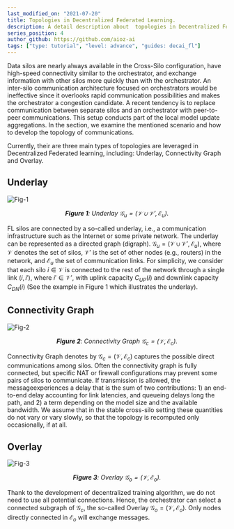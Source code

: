 ```yaml
---
last_modified_on: "2021-07-20"      
title: Topologies in Decentralized Federated Learning.
description: A detail description about  topologies in Decentralized Federated Learning.
series_position: 4
author_github: https://github.com/aioz-ai  
tags: ["type: tutorial", "level: advance", "guides: decai_fl"]
---
```


Data silos are nearly always available in the Cross-Silo configuration, have high-speed connectivity similar to the orchestrator, and exchange information with other silos more quickly than with the orchestrator. An inter-silo communication architecture focused on orchestrators would be ineffective since it overlooks rapid communication possibilities and makes the orchestrator a congestion candidate. A recent tendency is to replace communication between separate silos and an orchestrator with peer-to-peer communications. This setup conducts part of the local model update aggregations. In the section, we examine the mentioned scenario and how to develop the topology of communications.

Currently, their are three main types of topologies are leveraged in Decentralized Federated learning, including: Underlay, Connectivity Graph and Overlay.

## Underlay

![Fig-1](https://vision.aioz.io/f/c37e2fbfe9d04eaba63e/?dl=1)
*<center>**Figure 1**:  Underlay $\mathcal{G}_u = (\mathcal{V} \cup \mathcal{V}', \mathcal{E}_u)$.</center>*

FL silos are connected by a so-called underlay, i.e., a communication infrastructure such as the Internet or some private network. The underlay can be represented as a directed graph (digraph). $\mathcal{G}_u = (\mathcal{V} \cup \mathcal{V}', \mathcal{E}_u)$, where $\mathcal{V}$ denotes the set of silos, $\mathcal{V}'$ is the set of other nodes (e.g., routers) in the network, and $\mathcal{E}_u$ the set of communication links. For simplicity, we consider that each silo $i \in \mathcal{V}$ is connected to the rest of the network through a single link $(i,i')$, where $i' \in \mathcal{V}'$, with uplink capacity $C_{UP}(i)$ and downlink capacity $C_{DN}(i)$ (See the example in Figure 1 which illustrates the underlay).

## Connectivity Graph
![Fig-2](https://vision.aioz.io/f/a0b7f671471442fea0e0/?dl=1)
*<center>**Figure 2**:  Connectivity Graph $\mathcal{G}_c = (\mathcal{V}, \mathcal{E}_c)$.</center>*

Connectivity Graph denotes by $\mathcal{G}_c = (\mathcal{V}, \mathcal{E}_c)$ captures the possible direct communications among silos. Often
the connectivity graph is fully connected, but specific NAT or firewall configurations may prevent some pairs of silos to communicate. If transmission is allowed, the messageexperiences a delay that is the sum of two contributions: 1) an end-to-end delay accounting for link latencies, and queueing delays long the path, and 2) a term depending on the model size and the available bandwidth. We assume that in the stable cross-silo setting these quantities do not vary or vary slowly, so that the topology is recomputed only occasionally, if at all.

## Overlay
![Fig-3](https://vision.aioz.io/f/b2da510e8fe146f190dd/?dl=1)
*<center>**Figure 3**:  Overlay $\mathcal{G}_o = (\mathcal{V}, \mathcal{E}_o)$.</center>*

Thank to the development of decentralized training algorithm, we do not need to use all potential connections. Hence, the orchestrator can select a connected subgraph of $\mathcal{G}_c$, the so-called Overlay $\mathcal{G}_o = (\mathcal{V}, \mathcal{E}_o)$. Only nodes directly connected in $\mathcal{E}_o$ will exchange messages.
